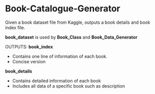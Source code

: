 # Book-Catalogue-Generator
Given a book dataset file from Kaggle, outputs a book details and book index file. 

**book_dataset** is used by **Book_Class** and **Book_Data_Generator** 

OUTPUTS:
**book_index**
- Contains one line of information of each book. 
- Concise version

**book_details** 
- Contains detailed information of each book
- Includes all data of a specific book such as description

